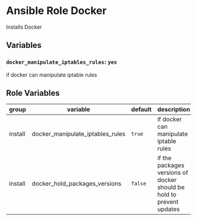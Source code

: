 # Ansible Role Docker

Installs Docker

## Variables

### `docker_manipulate_iptables_rules`: `yes`

if docker can manipulate iptable rules

## Role Variables

<!-- markdownlint-disable MD033 -->
| group | variable | default | description |
| --- | --- | ---| --- |
| install | docker_manipulate_iptables_rules | `true` | if docker can manipulate iptable rules |
| install | docker_hold_packages_versions | `false` | if the packages versions of docker should be hold to prevent updates |
<!-- markdownlint-enable MD033 -->
